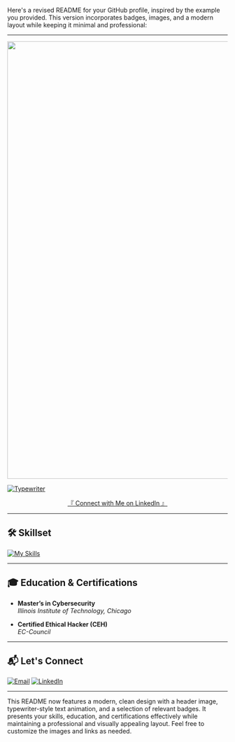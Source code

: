 Here's a revised README for your GitHub profile, inspired by the example you provided. This version incorporates badges, images, and a modern layout while keeping it minimal and professional:

---

<img src="https://via.placeholder.com/1200x300.png?text=Kuladeep+Bhushan+Mantri" width="1000"> <!-- Replace with your banner image -->

[![Typewriter](https://readme-typing-svg.herokuapp.com?font=Orbitron&size=30&duration=4000&pause=500&center=true&width=1200&lines=Cybersecurity+Professional;AI+and+Machine+Learning+Enthusiast;Certified+Ethical+Hacker)](https://git.io/typing-svg)

<p align="center" style="text-decoration:none;"> 
     <a href="https://linkedin.com/in/kuladeepmantri" target="_blank"> 『 Connect with Me on LinkedIn 』</a>
</p>

---

## 🛠️ Skillset

[![My Skills](https://skillicons.dev/icons?i=python,bash,linux,azure,aws,github,git,vs&perline=8)](https://skillicons.dev)

---

## 🎓 Education & Certifications

- **Master’s in Cybersecurity**  
  _Illinois Institute of Technology, Chicago_

- **Certified Ethical Hacker (CEH)**  
  _EC-Council_

---

## 📬 Let's Connect

[![Email](https://img.shields.io/badge/Email-kuladeepbmantri%40gmail.com-red?style=for-the-badge&logo=gmail)](mailto:kuladeepbmantri@gmail.com) 
[![LinkedIn](https://img.shields.io/badge/LinkedIn-Connect-blue?style=for-the-badge&logo=linkedin)](https://linkedin.com/in/kuladeepmantri)

---

This README now features a modern, clean design with a header image, typewriter-style text animation, and a selection of relevant badges. It presents your skills, education, and certifications effectively while maintaining a professional and visually appealing layout. Feel free to customize the images and links as needed.
